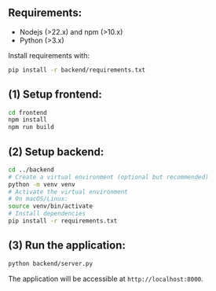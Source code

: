 ## Requirements:
- Nodejs (>22.x) and npm (>10.x)
- Python (>3.x)

Install requirements with:
```bash
pip install -r backend/requirements.txt
```

## (1) Setup frontend:
```bash
cd frontend
npm install
npm run build
```

## (2) Setup backend:
```bash
cd ../backend
# Create a virtual environment (optional but recommended)
python -m venv venv
# Activate the virtual environment
# On macOS/Linux:
source venv/bin/activate
# Install dependencies
pip install -r requirements.txt
```

## (3) Run the application:
```bash
python backend/server.py
```
The application will be accessible at `http://localhost:8000`.